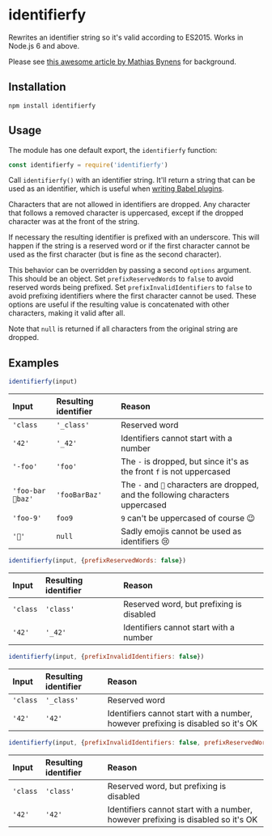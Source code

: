# identifierfy

Rewrites an identifier string so it's valid according to ES2015. Works in
Node.js 6 and above.

Please see [this awesome article by Mathias
Bynens](https://mathiasbynens.be/notes/javascript-identifiers-es6) for
background.

## Installation

```
npm install identifierfy
```

## Usage

The module has one default export, the `identifierfy` function:

```js
const identifierfy = require('identifierfy')
```

Call `identifierfy()` with an identifier string. It'll return a string that can
be used as an identifier, which is useful when [writing Babel
plugins](https://github.com/thejameskyle/babel-plugin-handbook).

Characters that are not allowed in identifiers are dropped. Any character that
follows a removed character is uppercased, except if the dropped character was
at the front of the string.

If necessary the resulting identifier is prefixed with an underscore. This will
happen if the string is a reserved word or if the first character cannot be used
as the first character (but is fine as the second character).

This behavior can be overridden by passing a second `options` argument. This
should be an object. Set `prefixReservedWords` to `false` to avoid reserved
words being prefixed. Set `prefixInvalidIdentifiers` to `false` to avoid
prefixing identifiers where the first character cannot be used. These options
are useful if the resulting value is concatenated with other characters, making
it valid after all.

Note that `null` is returned if all characters from the original string are
dropped.

## Examples

```js
identifierfy(input)
```

Input|Resulting identifier|Reason
:---|:---|:---
`'class`|`'_class'`|Reserved word
`'42'`|`'_42'`|Identifiers cannot start with a number
`'-foo'`|`'foo'`|The `-` is dropped, but since it's as the front `f` is not uppercased
`'foo-bar🙊baz'`|`'fooBarBaz'`|The `-` and `🙊` characters are dropped, and the following characters uppercased
`'foo-9'`|`foo9`|`9` can't be uppercased of course 😉
`'💩'`|`null`|Sadly emojis cannot be used as identifiers 😢

```js
identifierfy(input, {prefixReservedWords: false})
```
Input|Resulting identifier|Reason
:---|:---|:---
`'class`|`'class'`|Reserved word, but prefixing is disabled
`'42'`|`'_42'`|Identifiers cannot start with a number

```js
identifierfy(input, {prefixInvalidIdentifiers: false})
```
Input|Resulting identifier|Reason
:---|:---|:---
`'class`|`'_class'`|Reserved word
`'42'`|`'42'`|Identifiers cannot start with a number, however prefixing is disabled so it's OK

```js
identifierfy(input, {prefixInvalidIdentifiers: false, prefixReservedWords: false})
```
Input|Resulting identifier|Reason
:---|:---|:---
`'class`|`'class'`|Reserved word, but prefixing is disabled
`'42'`|`'42'`|Identifiers cannot start with a number, however prefixing is disabled so it's OK

